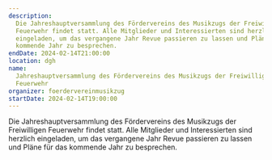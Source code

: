 ```yaml
---
description:
  Die Jahreshauptversammlung des Fördervereins des Musikzugs der Freiwilligen
  Feuerwehr findet statt. Alle Mitglieder und Interessierten sind herzlich
  eingeladen, um das vergangene Jahr Revue passieren zu lassen und Pläne für das
  kommende Jahr zu besprechen.
endDate: 2024-02-14T21:00:00
location: dgh
name:
  Jahreshauptversammlung des Fördervereins des Musikzugs der Freiwilligen
  Feuerwehr
organizer: foerdervereinmusikzug
startDate: 2024-02-14T19:00:00
---
```


Die Jahreshauptversammlung des Fördervereins des Musikzugs der Freiwilligen
Feuerwehr findet statt. Alle Mitglieder und Interessierten sind herzlich
eingeladen, um das vergangene Jahr Revue passieren zu lassen und Pläne für das
kommende Jahr zu besprechen.

